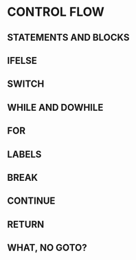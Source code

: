 # CONTROL FLOW
## STATEMENTS AND BLOCKS
## IFELSE
## SWITCH
## WHILE AND DOWHILE
## FOR
## LABELS
## BREAK
## CONTINUE
## RETURN
## WHAT, NO GOTO?
